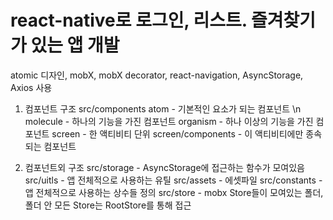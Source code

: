 # react-native로 로그인, 리스트. 즐겨찾기가 있는 앱 개발
atomic 디자인, mobX, mobX decorator, react-navigation, AsyncStorage, Axios 사용

1. 컴포넌트 구조 src/components
atom - 기본적인 요소가 되는 컴포넌트 \n
molecule - 하나의 기능을 가진 컴포넌트 
organism - 하나 이상의 기능을 가진 컴포넌트 
screen - 한 액티비티 단위 
screen/components - 이 액티비티에만 종속되는 컴포넌트 

2. 컴포넌트외 구조
src/storage - AsyncStorage에 접근하는 함수가 모여있음 
src/uitls - 앱 전체적으로 사용하는 유틸 
src/assets - 에셋파일 
src/constants - 앱 전체적으로 사용하는 상수들 정의 
src/store - mobx Store들이 모여있는 폴더, 폴더 안 모든 Store는 RootStore를 통해 접근 
